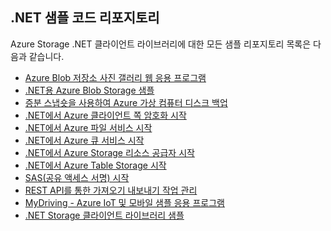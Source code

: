 ## <a name="net-sample-code-repositories"></a>.NET 샘플 코드 리포지토리

Azure Storage .NET 클라이언트 라이브러리에 대한 모든 샘플 리포지토리 목록은 다음과 같습니다.

* [Azure Blob 저장소 사진 갤러리 웹 응용 프로그램](https://azure.microsoft.com/resources/samples/storage-blobs-dotnet-webapp/)
* [.NET용 Azure Blob Storage 샘플](https://azure.microsoft.com/resources/samples/storage-blob-dotnet-getting-started/)
* [증분 스냅숏을 사용하여 Azure 가상 컴퓨터 디스크 백업](https://azure.microsoft.com/resources/samples/storage-blob-dotnet-back-up-with-incremental-snapshots/)
* [.NET에서 Azure 클라이언트 쪽 암호화 시작](https://azure.microsoft.com/resources/samples/storage-dotnet-client-side-encryption/)
* [.NET에서 Azure 파일 서비스 시작](https://azure.microsoft.com/resources/samples/storage-file-dotnet-getting-started/)
* [.NET에서 Azure 큐 서비스 시작](https://azure.microsoft.com/resources/samples/storage-queue-dotnet-getting-started/)
* [.NET에서 Azure Storage 리소스 공급자 시작](https://azure.microsoft.com/resources/samples/storage-dotnet-resource-provider-getting-started/)
* [.NET에서 Azure Table Storage 시작](https://azure.microsoft.com/resources/samples/storage-table-dotnet-getting-started/)
* [SAS(공유 액세스 서명) 시작](https://azure.microsoft.com/resources/samples/storage-dotnet-sas-getting-started/)
* [REST API를 통한 가져오기 내보내기 작업 관리](https://azure.microsoft.com/resources/samples/storage-dotnet-import-export-job-management/)
* [MyDriving - Azure IoT 및 모바일 샘플 응용 프로그램](https://azure.microsoft.com/resources/samples/mydriving/)
* [.NET Storage 클라이언트 라이브러리 샘플](https://github.com/Azure/azure-storage-net/tree/master/Samples/GettingStarted)

<!--HONumber=Jan17_HO3-->



